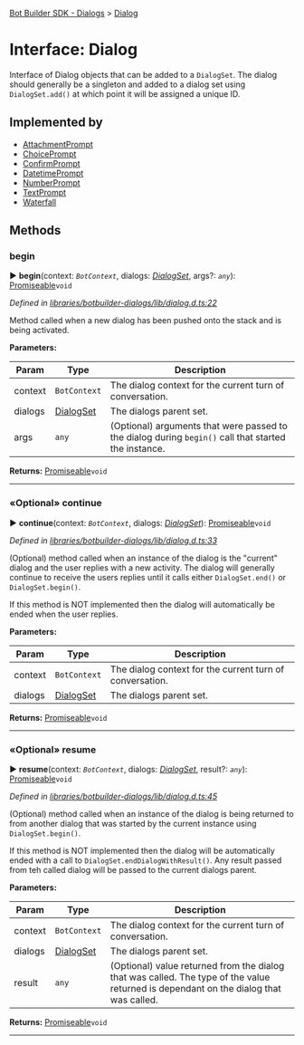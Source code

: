 [Bot Builder SDK - Dialogs](../README.md) > [Dialog](../interfaces/botbuilder_dialogs.dialog.md)



# Interface: Dialog


Interface of Dialog objects that can be added to a `DialogSet`. The dialog should generally be a singleton and added to a dialog set using `DialogSet.add()` at which point it will be assigned a unique ID.

## Implemented by

* [AttachmentPrompt](../classes/botbuilder_dialogs.attachmentprompt.md)
* [ChoicePrompt](../classes/botbuilder_dialogs.choiceprompt.md)
* [ConfirmPrompt](../classes/botbuilder_dialogs.confirmprompt.md)
* [DatetimePrompt](../classes/botbuilder_dialogs.datetimeprompt.md)
* [NumberPrompt](../classes/botbuilder_dialogs.numberprompt.md)
* [TextPrompt](../classes/botbuilder_dialogs.textprompt.md)
* [Waterfall](../classes/botbuilder_dialogs.waterfall.md)


## Methods
<a id="begin"></a>

###  begin

► **begin**(context: *`BotContext`*, dialogs: *[DialogSet](../classes/botbuilder_dialogs.dialogset.md)*, args?: *`any`*): [Promiseable]()`void`



*Defined in [libraries/botbuilder-dialogs/lib/dialog.d.ts:22](https://github.com/Microsoft/botbuilder-js/blob/9c47be0/libraries/botbuilder-dialogs/lib/dialog.d.ts#L22)*



Method called when a new dialog has been pushed onto the stack and is being activated.


**Parameters:**

| Param | Type | Description |
| ------ | ------ | ------ |
| context | `BotContext`   |  The dialog context for the current turn of conversation. |
| dialogs | [DialogSet](../classes/botbuilder_dialogs.dialogset.md)   |  The dialogs parent set. |
| args | `any`   |  (Optional) arguments that were passed to the dialog during `begin()` call that started the instance. |





**Returns:** [Promiseable]()`void`





___

<a id="continue"></a>

### «Optional» continue

► **continue**(context: *`BotContext`*, dialogs: *[DialogSet](../classes/botbuilder_dialogs.dialogset.md)*): [Promiseable]()`void`



*Defined in [libraries/botbuilder-dialogs/lib/dialog.d.ts:33](https://github.com/Microsoft/botbuilder-js/blob/9c47be0/libraries/botbuilder-dialogs/lib/dialog.d.ts#L33)*



(Optional) method called when an instance of the dialog is the "current" dialog and the user replies with a new activity. The dialog will generally continue to receive the users replies until it calls either `DialogSet.end()` or `DialogSet.begin()`.

If this method is NOT implemented then the dialog will automatically be ended when the user replies.


**Parameters:**

| Param | Type | Description |
| ------ | ------ | ------ |
| context | `BotContext`   |  The dialog context for the current turn of conversation. |
| dialogs | [DialogSet](../classes/botbuilder_dialogs.dialogset.md)   |  The dialogs parent set. |





**Returns:** [Promiseable]()`void`





___

<a id="resume"></a>

### «Optional» resume

► **resume**(context: *`BotContext`*, dialogs: *[DialogSet](../classes/botbuilder_dialogs.dialogset.md)*, result?: *`any`*): [Promiseable]()`void`



*Defined in [libraries/botbuilder-dialogs/lib/dialog.d.ts:45](https://github.com/Microsoft/botbuilder-js/blob/9c47be0/libraries/botbuilder-dialogs/lib/dialog.d.ts#L45)*



(Optional) method called when an instance of the dialog is being returned to from another dialog that was started by the current instance using `DialogSet.begin()`.

If this method is NOT implemented then the dialog will be automatically ended with a call to `DialogSet.endDialogWithResult()`. Any result passed from teh called dialog will be passed to the current dialogs parent.


**Parameters:**

| Param | Type | Description |
| ------ | ------ | ------ |
| context | `BotContext`   |  The dialog context for the current turn of conversation. |
| dialogs | [DialogSet](../classes/botbuilder_dialogs.dialogset.md)   |  The dialogs parent set. |
| result | `any`   |  (Optional) value returned from the dialog that was called. The type of the value returned is dependant on the dialog that was called. |





**Returns:** [Promiseable]()`void`





___


